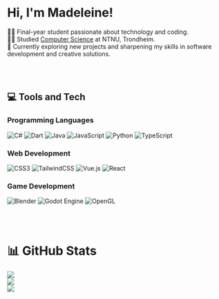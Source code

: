 # Hi, I'm Madeleine!
👩‍💻 Final-year student passionate about technology and coding. </br>
👩‍🎓 Studied [Computer Science](https://www.ntnu.edu/studies/bidata/admission) at NTNU, Trondheim. </br>
🌟 Currently exploring new projects and sharpening my skills in software development and creative solutions.

</br></br>

## 💻 Tools and Tech

### Programming Languages
![C#](https://img.shields.io/badge/c%23-%23239120.svg?style=for-the-badge&logo=csharp&logoColor=white)
![Dart](https://img.shields.io/badge/dart-%230175C2.svg?style=for-the-badge&logo=dart&logoColor=white)
![Java](https://img.shields.io/badge/java-%23ED8B00.svg?style=for-the-badge&logo=openjdk&logoColor=white)
![JavaScript](https://img.shields.io/badge/javascript-%23323330.svg?style=for-the-badge&logo=javascript&logoColor=%23F7DF1E)
![Python](https://img.shields.io/badge/python-3670A0?style=for-the-badge&logo=python&logoColor=ffdd54)
![TypeScript](https://img.shields.io/badge/typescript-%23007ACC.svg?style=for-the-badge&logo=typescript&logoColor=white)

### Web Development
![CSS3](https://img.shields.io/badge/css3-%231572B6.svg?style=for-the-badge&logo=css3&logoColor=white)
![TailwindCSS](https://img.shields.io/badge/tailwindcss-%2338B2AC.svg?style=for-the-badge&logo=tailwind-css&logoColor=white)
![Vue.js](https://img.shields.io/badge/vue.js-%2335495e.svg?style=for-the-badge&logo=vuedotjs&logoColor=%234FC08D)
![React](https://img.shields.io/badge/react-%2320232a.svg?style=for-the-badge&logo=react&logoColor=%2361DAFB)

### Game Development
![Blender](https://img.shields.io/badge/blender-%23F5792A.svg?style=for-the-badge&logo=blender&logoColor=white)
![Godot Engine](https://img.shields.io/badge/GODOT-%23FFFFFF.svg?style=for-the-badge&logo=godot-engine)
![OpenGL](https://img.shields.io/badge/OpenGL-white?logo=OpenGL&style=for-the-badge)

</br></br>


# 📊 GitHub Stats
![](https://github-readme-stats.vercel.app/api?username=MadeleineJonassen&theme=dark&hide_border=false&include_all_commits=false&count_private=false)<br/>
![](https://github-readme-streak-stats.herokuapp.com/?user=MadeleineJonassen&theme=dark&hide_border=false)<br/>
![](https://github-readme-stats.vercel.app/api/top-langs/?username=MadeleineJonassen&theme=dark&hide_border=false&include_all_commits=false&count_private=false&layout=compact)
